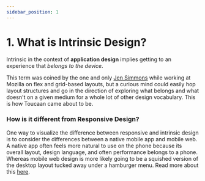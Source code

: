 ```yaml
---
sidebar_position: 1
---
```


# 1. What is Intrinsic Design?

Intrinsic in the context of **application design** implies getting to an experience that _belongs to the device_. 


This term was coined by the one and only [Jen Simmons](https://twitter.com/jensimmons) while working at Mozilla on flex and grid-based layouts, but a curious mind could easily hop layout structures and go in the direction of exploring what belongs and what doesn't on a given medium for a whole lot of other design vocabulary. This is how Toucaan came about to be.

### How is it different from Responsive Design?

One way to visualize the difference between responsive and intrinsic design is to consider the differences between a native mobile app and mobile web. A native app often feels more natural to use on the phone because its overall layout, design language, and often performance belongs to a phone. Whereas mobile web design is more likely going to be a squished version of the desktop layout tucked away under a hamburger menu. Read more about this [here](./core-concepts/space#how-is-this-different-from-responsive-design).

